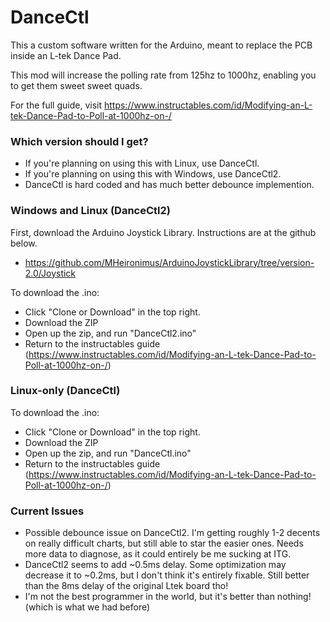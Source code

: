 # DanceCtl
This a custom software written for the Arduino, meant to replace the PCB inside an L-tek Dance Pad.

This mod will increase the polling rate from 125hz to 1000hz, enabling you to get them sweet sweet quads.

For the full guide, visit https://www.instructables.com/id/Modifying-an-L-tek-Dance-Pad-to-Poll-at-1000hz-on-/

### Which version should I get?
- If you're planning on using this with Linux, use DanceCtl.
- If you're planning on using this with Windows, use DanceCtl2.
- DanceCtl is hard coded and has much better debounce implemention.

### Windows and Linux (DanceCtl2)
First, download the Arduino Joystick Library. Instructions are at the github below.
 - https://github.com/MHeironimus/ArduinoJoystickLibrary/tree/version-2.0/Joystick

To download the .ino:
 - Click "Clone or Download" in the top right.
 - Download the ZIP
 - Open up the zip, and run "DanceCtl2.ino"
 - Return to the instructables guide (https://www.instructables.com/id/Modifying-an-L-tek-Dance-Pad-to-Poll-at-1000hz-on-/)

### Linux-only (DanceCtl)
To download the .ino:
 - Click "Clone or Download" in the top right.
 - Download the ZIP
 - Open up the zip, and run "DanceCtl.ino"
 - Return to the instructables guide (https://www.instructables.com/id/Modifying-an-L-tek-Dance-Pad-to-Poll-at-1000hz-on-/)
 
 ### Current Issues
 - Possible debounce issue on DanceCtl2.  I'm getting roughly 1-2 decents on really difficult charts, but still able to star the easier ones.  Needs more data to diagnose, as it could entirely be me sucking at ITG.
 - DanceCtl2 seems to add ~0.5ms delay.  Some optimization may decrease it to ~0.2ms, but I don't think it's entirely fixable.  Still better than the 8ms delay of the original Ltek board tho!
 - I'm not the best programmer in the world, but it's better than nothing! (which is what we had before)
